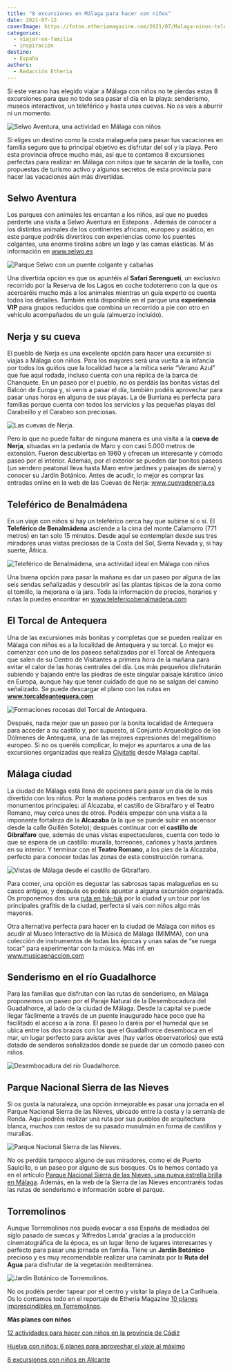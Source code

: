 ```yaml
---
title: "8 excursiones en Málaga para hacer con niños"
date: 2021-07-12
coverImage: https://fotos.etheriamagazine.com/2021/07/Malaga-ninos-teleferico.jpg
categories: 
  - viajar-en-familia
  - inspiración
destino: 
  - España
authors: 
  - Redacción Etheria
---
```


Si este verano has elegido viajar a Málaga con niños no te pierdas estas 8 excursiones 
para que no todo sea pasar el día en la playa: senderismo, museos interactivos, un 
teleférico y hasta unas cuevas. No os vais a aburrir ni un momento. 

![Selwo Aventura, una actividad en Málaga con niños](https://fotos.etheriamagazine.com/2021/07/Malaga-ninos-selwo.jpg "Selwo Aventura. © Parques Reunidos")

Si eliges un destino como la costa malagueña para pasar tus vacaciones en familia seguro 
que tu principal objetivo es disfrutar del sol y la playa. Pero esta provincia ofrece 
mucho más, así que te contamos 8 excursiones perfectas para realizar en Málaga con niños 
que te sacarán de la toalla, con propuestas de turismo activo y algunos secretos de esta 
provincia para hacer las vacaciones aún más divertidas. 

## Selwo Aventura

Los parques con animales les encantan a los niños, así que no puedes perderte una visita 
a Selwo Aventura en Estepona . Además de conocer a los distintos animales de los 
continentes africano, europeo y asiático, en este parque podréis divertiros con 
experiencias como los puentes colgantes, una enorme tirolina sobre un lago y las camas 
elásticas. M´ás información en www.selwo.es 

![Parque Selwo con un puente colgante y cabañas](https://fotos.etheriamagazine.com/2021/07/Malaga-ninos-selwo-puente.jpg "Puente colgante en Selwo. © Parques Reunidos")

Una divertida opción es que os apuntéis al **Safari Serengueti**, un exclusivo recorrido 
por la Reserva de los Lagos en coche todoterreno con la que os acercaréis mucho más a 
los animales mientras un guía experto os cuenta todos los detalles. También está 
disponible en el parque una **experiencia VIP** para grupos reducidos que combina un 
recorrido a pie con otro en vehículo acompañados de un guía (almuerzo incluido). 

## Nerja y su cueva

El pueblo de Nerja es una excelente opción para hacer una excursión si viajas a Málaga 
con niños. Para los mayores será una vuelta a la infancia por todos los guiños que la 
localidad hace a la mítica serie “Verano Azul” que fue aquí rodada, incluso cuenta con 
una réplica de la barca de Chanquete. En un paseo por el pueblo, no os perdáis las 
bonitas vistas del Balcón de Europa y, si venís a pasar el día, también podéis 
aprovechar para pasar unas horas en alguna de sus playas. La de Burriana es perfecta 
para familias porque cuenta con todos los servicios y las pequeñas playas del Carabeillo 
y el Carabeo son preciosas. 

![Las cuevas de Nerja.](https://fotos.etheriamagazine.com/2021/07/malaga-ninos-nerja.jpg "Las cuevas de Nerja.")

Pero lo que no puede faltar de ninguna manera es una visita a la **cueva de Nerja**, 
situadas en la pedanía de Maro y con casi 5.000 metros de extensión. Fueron descubiertas 
en 1960 y ofrecen un interesante y cómodo paseo por el interior. Además, por el exterior 
se pueden dar bonitos paseos (un sendero peatonal lleva hasta Maro entre jardines y 
paisajes de sierra) y conocer su Jardín Botánico. Antes de acudir, lo mejor es comprar 
las entradas online en la web de las Cuevas de Nerja: www.cuevadenerja.es 

## Teleférico de Benalmádena

En un viaje con niños si hay un teleférico cerca hay que subirse sí o sí. El 
**Teleférico de Benalmádena** asciende a la cima del monte Calamorro (771 metros) en tan 
solo 15 minutos. Desde aquí se contemplan desde sus tres miradores unas vistas preciosas 
de la Costa del Sol, Sierra Nevada y, si hay suerte, África. 

![Teleférico de Benalmádena, una actividad ideal en Málaga con niños](https://fotos.etheriamagazine.com/2021/07/Malaga-ninos-teleferico.jpg "Teleférico de Benalmádena. © Parques Reunidos.")

Una buena opción para pasar la mañana es dar un paseo por alguna de las seis sendas 
señalizadas y descubrir así las plantas típicas de la zona como el tomillo, la mejorana 
o la jara. Toda la información de precios, horarios y rutas la puedes encontrar en 
www.telefericobenalmadena.com 

## El Torcal de Antequera

Una de las excursiones más bonitas y completas que se pueden realizar en Málaga con 
niños es a la localidad de Antequera y su torcal. Lo mejor es comenzar con uno de los 
paseos señalizados por el Torcal de Antequera que salen de su Centro de Visitantes a 
primera hora de la mañana para evitar el calor de las horas centrales del día. Los más 
pequeños disfrutarán subiendo y bajando entre las piedras de este singular paisaje 
kárstico único en Europa, aunque hay que tener cuidado de que no se salgan del camino 
señalizado. Se puede descargar el plano con las rutas en **www.torcaldeantequera.com** 

![Formaciones rocosas del Torcal de Antequera.](https://fotos.etheriamagazine.com/2021/07/malaga-ninos-torcal-antequera.jpg "Formaciones rocosas del Torcal de Antequera.")

Después, nada mejor que un paseo por la bonita localidad de Antequera para acceder a su 
castillo y, por supuesto, al Conjunto Arqueológico de los Dólmenes de Antequera, una de 
las mejores expresiones del megalitismo europeo. Si no os queréis complicar, lo mejor es 
apuntaros a una de las excursiones organizadas que realiza [Civitatis](https://www.civitatis.com/es/malaga/excursion-antequera-torcal/?aid=10211) 
desde Málaga capital. 

## Málaga ciudad

La ciudad de Málaga está llena de opciones para pasar un día de lo más divertido con los 
niños. Por la mañana podéis centraros en tres de sus monumentos principales: al 
Alcazaba, el castillo de Gibralfaro y el Teatro Romano, muy cerca unos de otros. Podéis 
empezar con una visita a la imponente fortaleza de la **Alcazaba** (a la que se puede 
subir en ascensor desde la calle Guillén Sotelo); después continuar con el **castillo de 
Gibralfaro** que, además de unas vistas espectaculares, cuenta con todo lo que se espera 
de un castillo: muralla, torreones, cañones y hasta jardines en su interior. Y terminar 
con el **Teatro Romano**, a los pies de la Alcazaba, perfecto para conocer todas las 
zonas de esta construcción romana. 

![Vistas de Málaga desde el castillo de Gibralfaro.](https://fotos.etheriamagazine.com/2021/07/malaga-ninos-castillo-gibralfaro.jpg "Vistas de Málaga desde el castillo de Gibralfaro.")

Para comer, una opción es degustar las sabrosas tapas malagueñas en su casco antiguo, y 
después os podéis apuntar a alguna excursión organizada. Os proponemos dos: una [ruta en 
tuk-tuk](https://www.civitatis.com/es/malaga/tour-tuk-tuk-malaga/?aid=10211) por la 
ciudad y un tour por los principales grafitis de la ciudad, perfecta si vais con niños 
algo más mayores. 

Otra alternativa perfecta para hacer en la ciudad de Málaga con niños es acudir al Museo 
Interactivo de la Música de Málaga (MIMMA), con una colección de instrumentos de todas 
las épocas y unas salas de “se ruega tocar” para experimentar con la música. Más inf. en 
www.musicaenaccion.com 

## Senderismo en el río Guadalhorce

Para las familias que disfrutan con las rutas de senderismo, en Málaga proponemos un 
paseo por el Paraje Natural de la Desembocadura del Guadalhorce, al lado de la ciudad de 
Málaga. Desde la capital se puede llegar fácilmente a través de un puente inaugurado 
hace poco que ha facilitado el acceso a la zona. El paseo lo daréis por el humedal que 
se ubica entre los dos brazos con los que el Guadalhorce desemboca en el mar, un lugar 
perfecto para avistar aves (hay varios observatorios) que está dotado de senderos 
señalizados donde se puede dar un cómodo paseo con niños. 

![Desembocadura del río Guadalhorce.](https://fotos.etheriamagazine.com/2021/07/Malaga-ninos-desembocadura-Guadlhhoce.jpg "Desembocadura del río Guadalhorce. © Quino Al.")

## Parque Nacional Sierra de las Nieves

Si os gusta la naturaleza, una opción inmejorable es pasar una jornada en el Parque 
Nacional Sierra de las Nieves, ubicado entre la costa y la serranía de Ronda. Aquí 
podréis realizar una ruta por sus pueblos de arquitectura blanca, muchos con restos de 
su pasado musulmán en forma de castillos y murallas. 

![Parque Nacional Sierra de las Nieves.](https://fotos.etheriamagazine.com/2021/07/Sierra-nieves-malaga-e1550839729469.jpg "Parque Nacional Sierra de las Nieves.")

No os perdáis tampoco alguno de sus miradores, como el de Puerto Saulcillo, o un paseo 
por alguno de sus bosques. Os lo hemos contado ya en el artículo [Parque Nacional Sierra 
de las Nieves, una nueva estrella brilla en 
Málaga](https://etheriamagazine.com/2021/06/26/revista-viajes-que-ver-parque-sierra-de-nieves/). 
Además, en la web de la Sierra de las Nieves encontraréis todas las rutas de senderismo 
e información sobre el parque. 

## Torremolinos

Aunque Torremolinos nos pueda evocar a esa España de mediados del siglo pasado de suecas 
y ‘Alfredos Landa’ gracias a la producción cinematográfica de la época, es un lugar 
lleno de lugares interesantes y perfecto para pasar una jornada en familia. Tiene un 
**Jardín Botánico** precioso y es muy recomendable realizar una caminata por la **Ruta 
del Agua** para disfrutar de la vegetación mediterránea. 

![Jardín Botánico de Torremolinos.](https://fotos.etheriamagazine.com/2021/07/jardin-botanico-torremolinos.jpg "Jardín Botánico de Torremolinos. © Etheria Magazine")

No os podéis perder tapear por el centro y visitar la playa de La Carihuela. Os lo 
contamos todo en el reportaje de Etheria Magazine [10 planes imprescindibles en 
Torremolinos](https://etheriamagazine.com/2021/05/19/planes-imprescindibles-torremolinos/). 

**Más planes con niños** 

[12 actividades para hacer con niños en la provincia de 
Cádiz](https://etheriamagazine.com/2020/03/12/12-actividades-familiares-para-viajes-con-ninos-en-cadiz/) 

[Huelva con niños: 6 planes para aprovechar el viaje al 
máximo](https://etheriamagazine.com/2021/06/21/planes-en-huelva-con-ninos/) 

[8 excursiones con niños en 
Alicante](https://etheriamagazine.com/2020/05/28/8-excursiones-con-ninos-en-alicante/)
